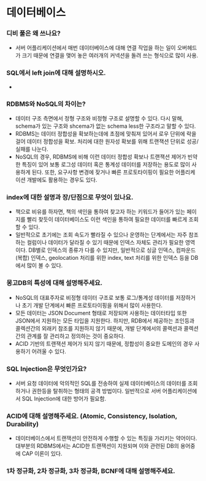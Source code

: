 
# 데이터베이스
### 디비 풀은 왜 쓰나요?
- 서버 어플리케이션에서 매번 데이터베이스에 대해 연결 작업을 하는 일이 오버헤드가 크기 때문에 연결을 맺어 놓은 여러개의 커넥션을 돌려 쓰는 형식으로 많이 사용.

### SQL에서 left join에 대해 설명하시오.
- 

### RDBMS와 NoSQL의 차이는?
- 데이터 구조 측면에서 정형 구조와 비정형 구조로 설명할 수 있다. 다시 말해, schema가 있는 구조와 shcema가 없는 schema less한 구조라고 말할 수 있다.
- RDBMS는 데이터 정합성을 확보하는데에 초점에 맞춰져 있어서 로우 단위에 락을 걸어 데이터 정합성을 확보. 처리에 대한 원자성 확보를 위해 트랜잭션 단위로 성공/실패를 나눈다.
- NoSQL의 경우, RDBMS에 비해 이런 데이터 정합성 확보나 트랜잭션 제어가 빈약한 특징이 있어 보통 로그성 데이터 혹은 통계성 데이터를 저장하는 용도로 많이 사용하게 된다. 또한, 요구사항 변경에 잦거나 빠른 프로토타이핑이 필요한 어플리케이션 개발에도 활용하는 경우도 있다. 

### index에 대한 설명과 장/단점으로 무엇이 있나요.
- 책으로 비유를 하자면, 책의 색인을 통하여 찾고자 하는 키워드가 들어가 있는 페이지를 빨리 찾듯이 데이터베이스도 이런 색인을 통하여 필요한 데이터를 빠르게 조회 할 수 있다. 
- 일반적으로 초기에는 조회 속도가 빨라질 수 있으나 운영하는 단계에서는 자주 참조하는 컬럼이나 데이터가 달라질 수 있기 때문에 인덱스 자체도 관리가 필요한 영역이다. DB별로 인덱스의 종류가 다를 수 있지만, 일반적으로 싱글 인덱스, 컴파운드(복합) 인덱스, geolocation 처리를 위한 index, text 처리를 위한 인덱스 등을 DB에서 많이 볼 수 있다.

### 몽고DB의 특성에 대해 설명해주세요.
- NoSQL의 대표주자로 비정형 데이터 구조로 보통 로그/통계성 데이터를 저장하거나 초기 개발 단계에서 빠른 프로토타이핑을 위해서 많이 사용한다.
- 모든 데이터는 JSON Document 형태로 저장되며 사용하는 데이터타입 또한 JSON에서 지원하는 모든 타입을 지원한다. 하지만, RDB에서 제공하는 조인등과 콜렉션간의 외래키 참조를 지원하지 않기 때문에, 개발 단계에서의 콜렉션과 콜렉션간의 관계를 잘 관리하고 정의하는 것이 중요하다.
- ACID 기반의 트랜잭션 제어가 되지 않기 때문에, 정합성이 중요한 도메인의 경우 사용하기 어려울 수 있다.

### SQL Injection은 무엇인가요? 
- 서버 요청 데이터에 악의적인 SQL를 전송하여 실제 데이터베이스의 데이터를 조회하거나 권한등을 탈취하는 형태의 공격 방법이다. 일반적으로 서버 어플리케이션에서 SQL Injection에 대한 방어가 필요함.

### ACID에 대해 설명해주세요. (Atomic, Consistency, Isolation, Durability)
- 데이터베이스에서 트랜잭션이 안전하게 수행할 수 있는 특징을 가리키는 약어이다. 대부분의 RDBMS에서는 ACID한 트랜잭션이 지원되며 이와 관련된 DB의 용어중에 CAP 이론이 있다. 

### 1차 정규화, 2차 정규화, 3차 정규화, BCNF에 대해 설명해주세요.